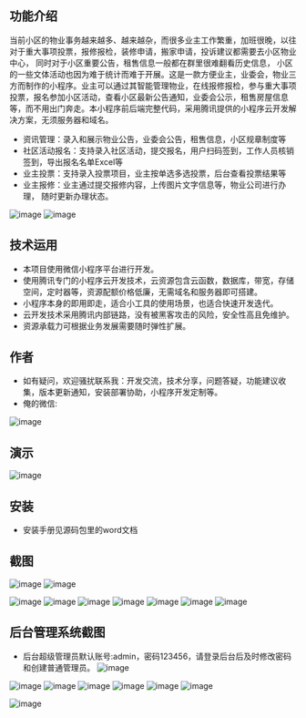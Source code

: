 ## 功能介绍 
当前小区的物业事务越来越多、越来越杂，而很多业主工作繁重，加班很晚，以往对于重大事项投票，报修报检，装修申请，搬家申请，投诉建议都需要去小区物业中心， 同时对于小区重要公告，租售信息一般都在群里很难翻看历史信息， 小区的一些文体活动也因为难于统计而难于开展。这是一款方便业主，业委会，物业三方而制作的小程序。业主可以通过其智能管理物业，在线报修报检，参与重大事项投票，报名参加小区活动，查看小区最新公告通知，业委会公示，租售房屋信息等，而不用出门奔走。本小程序前后端完整代码，采用腾讯提供的小程序云开发解决方案，无须服务器和域名。

-	资讯管理：录入和展示物业公告，业委会公告，租售信息，小区规章制度等
-	社区活动报名：支持录入社区活动，提交报名，用户扫码签到，工作人员核销签到，导出报名名单Excel等
-	业主投票：支持录入投票项目，业主按单选多选投票，后台查看投票结果等
-	业主报修：业主通过提交报修内容，上传图片文字信息等，物业公司进行办理， 随时更新办理状态。 

 ![image](https://user-images.githubusercontent.com/88219472/185737166-baf90f1a-1eac-4a88-8fa5-efafccb7643c.png)
![image](https://user-images.githubusercontent.com/88219472/185737171-f4ceaa5f-77f1-4867-8288-dbb54153a3c6.png)



## 技术运用
- 本项目使用微信小程序平台进行开发。
- 使用腾讯专门的小程序云开发技术，云资源包含云函数，数据库，带宽，存储空间，定时器等，资源配额价格低廉，无需域名和服务器即可搭建。
- 小程序本身的即用即走，适合小工具的使用场景，也适合快速开发迭代。
- 云开发技术采用腾讯内部链路，没有被黑客攻击的风险，安全性高且免维护。
- 资源承载力可根据业务发展需要随时弹性扩展。  



## 作者
- 如有疑问，欢迎骚扰联系我：开发交流，技术分享，问题答疑，功能建议收集，版本更新通知，安装部署协助，小程序开发定制等。
- 俺的微信: 
 
![image](https://user-images.githubusercontent.com/88219472/185737186-c7c9fb3e-de0c-41b1-848a-3f42d59c704f.png)



## 演示 
 ![image](https://user-images.githubusercontent.com/88219472/185737195-c8141229-326f-410b-9162-befca59dffc6.png)


## 安装

- 安装手册见源码包里的word文档




## 截图
![image](https://user-images.githubusercontent.com/88219472/185737200-5eba2096-bc82-49c0-baed-0559180a591c.png)
![image](https://user-images.githubusercontent.com/88219472/185737205-9d4a63a7-f359-46ed-a09e-df3a9661c3bf.png)

 ![image](https://user-images.githubusercontent.com/88219472/185737208-73a826fc-60f2-4d9e-a62b-d9aaf82ee4ef.png)
![image](https://user-images.githubusercontent.com/88219472/185737209-cf7cb511-5a31-4108-846b-1d3a7fa6caf7.png)
![image](https://user-images.githubusercontent.com/88219472/185737211-f70a8318-59e5-4c06-8bd0-6d75b857f83c.png)
![image](https://user-images.githubusercontent.com/88219472/185737216-e91f5d8b-b11c-4aba-9163-6602a480e08c.png)
![image](https://user-images.githubusercontent.com/88219472/185737217-74dca2bd-df33-4f0a-8bdc-06072ba72564.png)
![image](https://user-images.githubusercontent.com/88219472/185737219-ec8cf241-72d4-4d56-a85c-50baa32b27c7.png)
![image](https://user-images.githubusercontent.com/88219472/185737221-98b4af3d-bb5b-4cdd-97e3-572263fe140c.png)


## 后台管理系统截图 
- 后台超级管理员默认账号:admin，密码123456，请登录后台后及时修改密码和创建普通管理员。
![image](https://user-images.githubusercontent.com/88219472/185737225-e2e59745-da95-4672-bbbc-fe43438c2ba0.png)

![image](https://user-images.githubusercontent.com/88219472/185737228-08714ad4-dcb1-4ebe-8a0b-3a6628cf9c45.png)
![image](https://user-images.githubusercontent.com/88219472/185737231-2519f189-7618-4078-9512-c6e94acf9862.png)
![image](https://user-images.githubusercontent.com/88219472/185737234-237529b5-7eac-49d4-8fe5-c1e33ce1f878.png)
![image](https://user-images.githubusercontent.com/88219472/185737240-14011c1c-9d63-40ed-b6bd-1337083f50fa.png)
![image](https://user-images.githubusercontent.com/88219472/185737243-3f8dce34-f3ff-4cea-bbd4-9b6770027245.png)
![image](https://user-images.githubusercontent.com/88219472/185737246-08551d53-114f-40ff-83e1-4e0fef2597aa.png)

![image](https://user-images.githubusercontent.com/88219472/185737258-d8c7edbb-115e-40dd-b738-4fad82695d7c.png)







